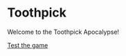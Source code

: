 # Toothpick 

Welcome to the Toothpick Apocalypse!

[Test the game](https://berenger.github.io/toothpick/)